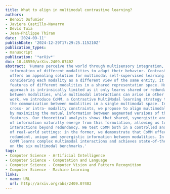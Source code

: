 ```yaml
---
title: What to align in multimodal contrastive learning?
authors:
- Benoit Dufumier
- Javiera Castillo-Navarro
- Devis Tuia
- Jean-Philippe Thiran
date: '2024-09-11'
publishDate: '2024-12-29T17:29:25.115210Z'
publication_types:
- manuscript
publication: '*arXiv*'
doi: 10.48550/arXiv.2409.07402
abstract: 'Humans perceive the world through multisensory integration, blending the
  information of different modalities to adapt their behavior. Contrastive learning
  offers an appealing solution for multimodal self-supervised learning. Indeed, by
  considering each modality as a different view of the same entity, it learns to align
  features of different modalities in a shared representation space. However, this
  approach is intrinsically limited as it only learns shared or redundant information
  between modalities, while multimodal interactions can arise in other ways. In this
  work, we introduce CoMM, a Contrastive MultiModal learning strategy that enables
  the communication between modalities in a single multimodal space. Instead of imposing
  cross- or intra- modality constraints, we propose to align multimodal representations
  by maximizing the mutual information between augmented versions of these multimodal
  features. Our theoretical analysis shows that shared, synergistic and unique terms
  of information naturally emerge from this formulation, allowing us to estimate multimodal
  interactions beyond redundancy. We test CoMM both in a controlled and in a series
  of real-world settings: in the former, we demonstrate that CoMM effectively captures
  redundant, unique and synergistic information between modalities. In the latter,
  CoMM learns complex multimodal interactions and achieves state-of-the-art results
  on the six multimodal benchmarks.'
tags:
- Computer Science - Artificial Intelligence
- Computer Science - Computation and Language
- Computer Science - Computer Vision and Pattern Recognition
- Computer Science - Machine Learning
links:
- name: URL
  url: http://arxiv.org/abs/2409.07402
---
```

